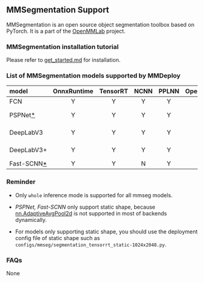 ## MMSegmentation Support

MMSegmentation is an open source object segmentation toolbox based on PyTorch. It is a part of the [OpenMMLab](https://openmmlab.com/) project.

### MMSegmentation installation tutorial

Please refer to [get_started.md](https://github.com/open-mmlab/mmsegmentation/blob/master/docs/get_started.md) for installation.

### List of MMSegmentation models supported by MMDeploy

| model                       | OnnxRuntime | TensorRT | NCNN | PPLNN | OpenVino | model config file(example)                                                         |
|:----------------------------|:-----------:|:--------:|:----:|:-----:|:--------:|:-----------------------------------------------------------------------------------|
| FCN                         |      Y      |    Y     |  Y   |   Y   |    Y     | ${MMSEG_DIR}/configs/fcn/fcn_r50-d8_512x1024_40k_cityscapes.py                     |
| PSPNet[*](#static_shape)    |      Y      |    Y     |  Y   |   Y   |    Y     | ${MMSEG_DIR}/configs/pspnet/pspnet_r50-d8_512x1024_40k_cityscapes.py               |
| DeepLabV3                   |      Y      |    Y     |  Y   |   Y   |    Y     | ${MMSEG_DIR}/configs/deeplabv3/deeplabv3_r50-d8_512x1024_40k_cityscapes.py         |
| DeepLabV3+                  |      Y      |    Y     |  Y   |   Y   |    Y     | ${MMSEG_DIR}/configs/deeplabv3plus/deeplabv3plus_r50-d8_512x1024_40k_cityscapes.py |
| Fast-SCNN[*](#static_shape) |      Y      |    Y     |  N   |   Y   |    Y     | ${MMSEG_DIR}/configs/fastscnn/fast_scnn_lr0.12_8x4_160k_cityscapes.py              |

### Reminder

- Only `whole` inference mode is supported for all mmseg models.

- <i id="static_shape">PSPNet, Fast-SCNN</i> only support static shape, because [nn.AdaptiveAvgPool2d](https://github.com/open-mmlab/mmsegmentation/blob/97f9670c5a4a2a3b4cfb411bcc26db16b23745f7/mmseg/models/decode_heads/psp_head.py#L38) is not supported in most of backends dynamically.

- For models only supporting static shape, you should use the deployment config file of static shape such as `configs/mmseg/segmentation_tensorrt_static-1024x2048.py`.

### FAQs

None
